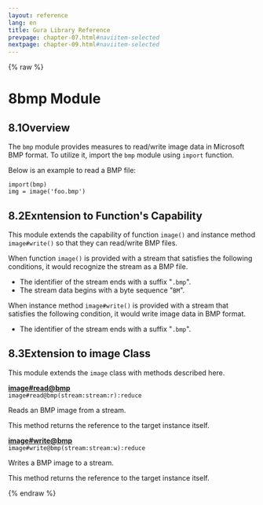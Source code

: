 ```yaml
---
layout: reference
lang: en
title: Gura Library Reference
prevpage: chapter-07.html#naviitem-selected
nextpage: chapter-09.html#naviitem-selected
---
```

{% raw %}
<h1><span class="caption-index-1">8</span>bmp Module</h1>
<h2><span class="caption-index-2">8.1</span><a name="anchor-8-1"></a>Overview</h2>
<p>
The <code class="highlighter-rouge">bmp</code> module provides measures to read/write image data in Microsoft BMP format. To utilize it, import the <code class="highlighter-rouge">bmp</code> module using <code class="highlighter-rouge">import</code> function.
</p>
<p>
Below is an example to read a BMP file:
</p>
<pre class="highlight"><code>import(bmp)
img = image('foo.bmp')
</code></pre>
<h2><span class="caption-index-2">8.2</span><a name="anchor-8-2"></a>Exntension to Function's Capability</h2>
<p>
This module extends the capability of function <code class="highlighter-rouge">image()</code> and instance method <code class="highlighter-rouge">image#write()</code> so that they can read/write BMP files.
</p>
<p>
When function <code class="highlighter-rouge">image()</code> is provided with a stream that satisfies the following conditions, it would recognize the stream as a BMP file.
</p>
<ul>
<li>The identifier of the stream ends with a suffix "<code class="highlighter-rouge">.bmp</code>".</li>
<li>The stream data begins with a byte sequence "<code class="highlighter-rouge">BM</code>".</li>
</ul>
<p>
When instance method <code class="highlighter-rouge">image#write()</code> is provided with a stream that satisfies the following condition, it would write image data in BMP format.
</p>
<ul>
<li>The identifier of the stream ends with a suffix "<code class="highlighter-rouge">.bmp</code>".</li>
</ul>
<h2><span class="caption-index-2">8.3</span><a name="anchor-8-3"></a>Extension to image Class</h2>
<p>
This module extends the <code class="highlighter-rouge">image</code> class with methods described here.
</p>
<p>
<div><strong style="text-decoration:underline">image#read@bmp</strong></div>
<div style="margin-bottom:1em"><code>image#read@bmp(stream:stream:r):reduce</code></div>
Reads an BMP image from a stream.
</p>
<p>
This method returns the reference to the target instance itself.
</p>
<p>
<div><strong style="text-decoration:underline">image#write@bmp</strong></div>
<div style="margin-bottom:1em"><code>image#write@bmp(stream:stream:w):reduce</code></div>
Writes a BMP image to a stream.
</p>
<p>
This method returns the reference to the target instance itself.
</p>
{% endraw %}
